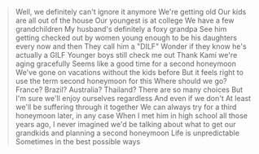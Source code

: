 >Well, we definitely can't ignore it anymore
>We're getting old
>Our kids are all out of the house
>Our youngest is at college
>We have a few grandchildren
>My husband's definitely a foxy grandpa
>See him getting checked out by women young enough to be his daughters every now and then
>They call him a "DILF"
>Wonder if they know he's actually a GILF
>Younger boys still check me out
>Thank Kami we're aging gracefully
>Seems like a good time for a second honeymoon
>We've gone on vacations without the kids before
>But it feels right to use the term second honeymoon for this
>Where should we go?
>France?
>Brazil?
>Australia?
>Thailand?
>There are so many choices
>But I'm sure we'll enjoy ourselves regardless
>And even if we don't
>At least we'll be suffering through it together
>We can always try for a third honeymoon later, in any case
>When I met him in high school all those years ago, I never imagined we'd be talking about what to get our grandkids and planning a second honeymoon
>Life is unpredictable
>Sometimes in the best possible ways